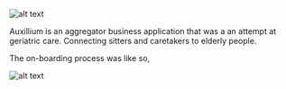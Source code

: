 ![alt text](https://i.imgur.com/AXW11pr.png)

Auxillium is an aggregator business application that was a an attempt at geriatric care. Connecting sitters and caretakers to elderly people.

The on-boarding process was like so,

![alt text](https://i.imgur.com/Toizm7l.gif)
